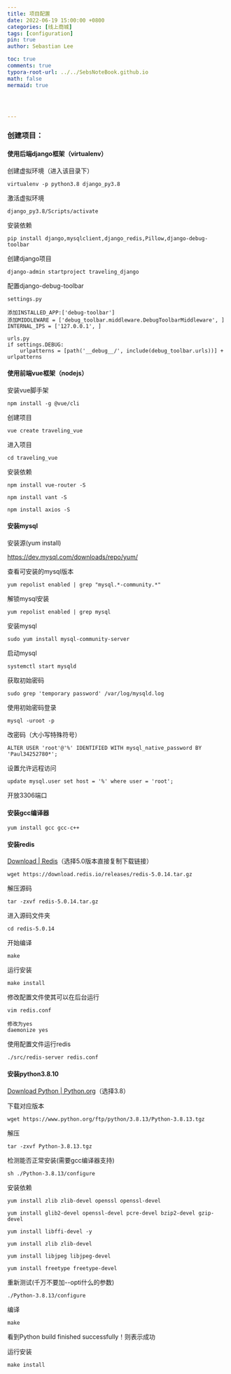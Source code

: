 ```yaml
---
title: 项目配置
date: 2022-06-19 15:00:00 +0800
categories: [线上商城]
tags: [configuration]
pin: true
author: Sebastian Lee

toc: true
comments: true
typora-root-url: ../../SebsNoteBook.github.io
math: false
mermaid: true




---
```


### 创建项目：

#### 使用后端django框架（virtualenv）

创建虚拟环境（进入该目录下）

```
virtualenv -p python3.8 django_py3.8
```

激活虚拟环境

```
django_py3.8/Scripts/activate
```

安装依赖

```
pip install django,mysqlclient,django_redis,Pillow,django-debug-toolbar
```

创建django项目

```
django-admin startproject traveling_django
```

配置django-debug-toolbar

```
settings.py

添加INSTALLED_APP:['debug-toolbar']
添加MIDDLEWARE = ['debug_toolbar.middleware.DebugToolbarMiddleware', ]
INTERNAL_IPS = ['127.0.0.1', ]

urls.py
if settings.DEBUG:
	urlpatterns = [path('__debug__/', include(debug_toolbar.urls))] + urlpatterns
```



#### 使用前端vue框架（nodejs）

安装vue脚手架

```
npm install -g @vue/cli
```

创建项目

```
vue create traveling_vue
```

进入项目

```
cd traveling_vue
```

安装依赖

```
npm install vue-router -S
```

```
npm install vant -S
```

```
npm install axios -S
```



#### 安装mysql

安装源(yum install)

https://dev.mysql.com/downloads/repo/yum/

查看可安装的mysql版本

```
yum repolist enabled | grep "mysql.*-community.*"
```

解锁mysql安装

```
yum repolist enabled | grep mysql
```

安装mysql

```
sudo yum install mysql-community-server
```

启动mysql

```
systemctl start mysqld
```

获取初始密码

```
sudo grep 'temporary password' /var/log/mysqld.log
```

使用初始密码登录

```
mysql -uroot -p
```

改密码（大小写特殊符号）

```
ALTER USER 'root'@'%' IDENTIFIED WITH mysql_native_password BY 'Paul34252780*';
```

设置允许远程访问

```
update mysql.user set host = '%' where user = 'root';
```

开放3306端口



#### 安装gcc编译器

```
yum install gcc gcc-c++
```



#### 安装redis

[Download | Redis](https://redis.io/download/)（选择5.0版本直接复制下载链接）

```
wget https://download.redis.io/releases/redis-5.0.14.tar.gz
```

解压源码

```
tar -zxvf redis-5.0.14.tar.gz
```

进入源码文件夹

```
cd redis-5.0.14
```

开始编译

```
make
```

运行安装

```
make install
```

修改配置文件使其可以在后台运行

```
vim redis.conf

修改为yes
daemonize yes
```

使用配置文件运行redis

```
./src/redis-server redis.conf
```



#### 安装python3.8.10

[Download Python | Python.org](https://www.python.org/downloads/)（选择3.8）

下载对应版本

```
wget https://www.python.org/ftp/python/3.8.13/Python-3.8.13.tgz
```

解压

```
tar -zxvf Python-3.8.13.tgz
```

检测能否正常安装(需要gcc编译器支持)

```
sh ./Python-3.8.13/configure
```

安装依赖

```
yum install zlib zlib-devel openssl openssl-devel
```

```
yum install glib2-devel openssl-devel pcre-devel bzip2-devel gzip-devel
```

```
yum install libffi-devel -y
```

```
yum install zlib zlib-devel
```

```
yum install libjpeg libjpeg-devel
```

```
yum install freetype freetype-devel
```

重新测试(千万不要加--opti什么的参数)

```
./Python-3.8.13/configure
```

编译

```
make
```

看到Python build finished successfully！则表示成功

运行安装

```
make install
```
